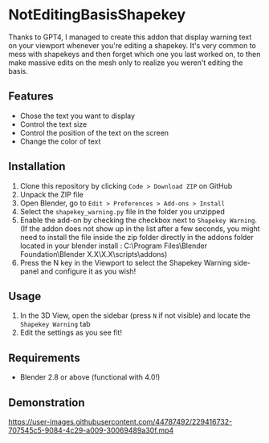 # NotEditingBasisShapekey
Thanks to GPT4, I managed to create this addon that display warning text on your viewport whenever you're editing a shapekey. It's very common to mess with shapekeys and then forget which one you last worked on, to then make massive edits on the mesh only to realize you weren't editing the basis.


## Features

- Chose the text you want to display
- Control the text size
- Control the position of the text on the screen
- Change the color of text

## Installation

1. Clone this repository by clicking `Code > Download ZIP` on GitHub
2. Unpack the ZIP file
3. Open Blender, go to `Edit > Preferences > Add-ons > Install`
4. Select the `shapekey_warning.py` file in the folder you unzipped
5. Enable the add-on by checking the checkbox next to `Shapekey Warning`. (If the addon does not show up in the list after a few seconds, you might need to install the file inside the zip folder directly in the addons folder located in your blender install : C:\Program Files\Blender Foundation\Blender X.X\X.X\scripts\addons)
6. Press the N key in the Viewport to select the Shapekey Warning side-panel and configure it as you wish!

## Usage

1. In the 3D View, open the sidebar (press `N` if not visible) and locate the `Shapekey Warning` tab
2. Edit the settings as you see fit!

## Requirements

- Blender 2.8 or above (functional with 4.0!)

## Demonstration
https://user-images.githubusercontent.com/44787492/229416732-707545c5-9084-4c29-a009-30069489a30f.mp4
